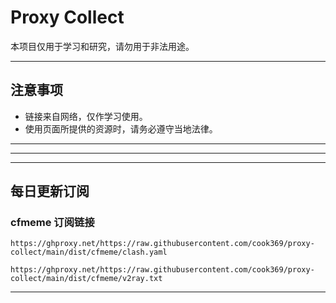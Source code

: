 # Proxy Collect

本项目仅用于学习和研究，请勿用于非法用途。

---

## 注意事项

- 链接来自网络，仅作学习使用。
- 使用页面所提供的资源时，请务必遵守当地法律。

---
---
---

## 每日更新订阅

### cfmeme 订阅链接

```shell
https://ghproxy.net/https://raw.githubusercontent.com/cook369/proxy-collect/main/dist/cfmeme/clash.yaml
```
```shell
https://ghproxy.net/https://raw.githubusercontent.com/cook369/proxy-collect/main/dist/cfmeme/v2ray.txt
```

---
